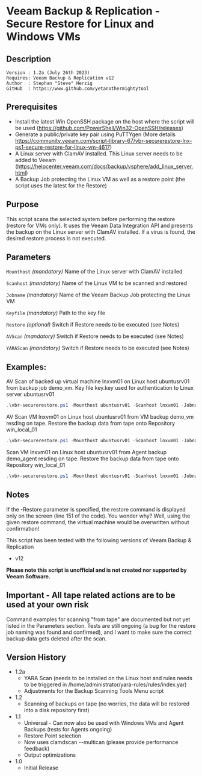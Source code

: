 # Veeam Backup & Replication - Secure Restore for Linux and Windows VMs

## Description
~~~~
Version : 1.2a (July 26th 2023)
Requires: Veeam Backup & Replication v12
Author  : Stephan "Steve" Herzig
GitHub  : https://www.github.com/yetanothermightytool
~~~~

## Prerequisites

- Install the latest Win OpenSSH package on the host where the script will be used (https://github.com/PowerShell/Win32-OpenSSH/releases)
- Generate a public/private key pair using PuTTYgen (More details https://community.veeam.com/script-library-67/vbr-securerestore-lnx-ps1-secure-restore-for-linux-vm-4617)
- A Linux server with ClamAV installed. This Linux server needs to be added to Veeam (https://helpcenter.veeam.com/docs/backup/vsphere/add_linux_server.html)
- A Backup Job protecting the Linux VM as well as a restore point (the script uses the latest for the Restore)

## Purpose

This script scans the selected system before performing the restore (restore for VMs only). It uses the Veeam Data Integration API and presents the backup on the Linux server with ClamAV installed. If a virus is found, the desired restore process is not executed.
## Parameters
 
  `Mounthost`
_(mandatory)_ Name of the Linux server with ClamAV installed

  `Scanhost`
_(mandatory)_ Name of the Linux VM to be scanned and restored

  `Jobname`
_(mandatory)_ Name of the Veeam Backup Job protecting the Linux VM

  `Keyfile`
_(mandatory)_ Path to the key file

  `Restore`
_(optional)_ Switch if Restore needs to be executed (see Notes)

  `AVScan`
_(mandatory)_ Switch if Restore needs to be executed (see Notes)

  `YARAScan`
_(mandatory)_ Switch if Restore needs to be executed (see Notes)


## Examples: 
AV Scan of backed up virtual machine lnxvm01 on Linux host ubuntusrv01 from backup job demo_vm. Key file key.key used for authentication to Linux server ubuntusrv01
```Powershell
.\vbr-securerestore.ps1 -Mounthost ubuntusrv01 -Scanhost lnxvm01 -Jobname demo_vm -Keyfile .\key.key -AVScan
```

AV Scan VM lnxvm01 on Linux host ubuntusrv01 from VM backup demo_vm resding on tape. Restore the backup data from tape onto Repository win_local_01
```Powershell
.\vbr-securerestore.ps1 -Mounthost ubuntusrv01 -Scanhost lnxvm01 -Jobname demo_vm -Keyfile .\key.key -VMTape -Repository win_local_01 -AVScan
```

Scan VM lnxvm01 on Linux host ubuntusrv01 from Agent backup demo_agent resding on tape. Restore the backup data from tape onto Repository win_local_01
```Powershell
.\vbr-securerestore.ps1 -Mounthost ubuntusrv01 -Scanhost lnxvm01 -Jobname demo_agent -Keyfile .\key.key -AgentTape -Repository win_local_01 -AVScan
```

## Notes

If the -Restore parameter is specified, the restore command is displayed only on the screen (line 151 of the code). You wonder why? Well, using the given restore command, the virtual machine would be overwritten without confirmation! 

This script has been tested with the following versions of Veeam Backup & Replication
- v12

**Please note this script is unofficial and is not created nor supported by Veeam Software.**


## Important - All tape related actions are to be used at your own risk
Command examples for scanning "from tape" are documented but not yet listed in the Parameters section. Tests are still ongoing (a bug for the restore job naming was found and confirmed), and I want to make sure the correct backup data gets deleted after the scan. 


## Version History
* 1.2a
   * YARA Scan (needs to be installed on the Linux host and rules needs to be triggered in /home/administrator/yara-rules/rules/index.yar)
   * Adjustments for the Backup Scanning Tools Menu script
* 1.2
   * Scanning of backups on tape (no worries, the data will be restored into a disk repository first)
* 1.1
   * Universal - Can now also be used with Windows VMs and Agent Backups (tests for Agents ongoing)
   * Restore Point selection
   * Now uses clamdscan --multican (please provide performance feedback)
   * Output optimizations
*  1.0
    * Initial Release
